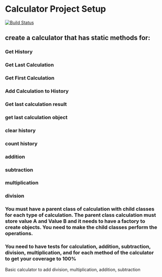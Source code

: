 # Calculator Project Setup
[![Build Status](https://app.travis-ci.com/Sabina008/calc2.svg?branch=main)](https://app.travis-ci.com/Sabina008/calc2)

## create a calculator that has static methods for:
### Get History
### Get Last Calculation
### Get First Calculation
### Add Calculation to History
### Get last calculation result
### get last calculation object
### clear history
### count history
### addition
### subtraction
### multiplication
### division
### You must have a parent class of calculation with child classes for each type of calculation.  The parent class calculation must store value A and Value B and it needs to have a factory to create objects.   You need to make the child classes perform the operations.
### You need to have tests for calculation, addition, subtraction, division, multiplication, and for each method of the calculator to get your coverage to 100%

Basic calculator to add division, multiplication, addition, subtraction
